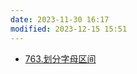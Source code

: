 ```yaml
---
date: 2023-11-30 16:17
modified: 2023-12-15 15:51
---
```


- [763.划分字母区间](https://leetcode.cn/problems/partition-labels/)
